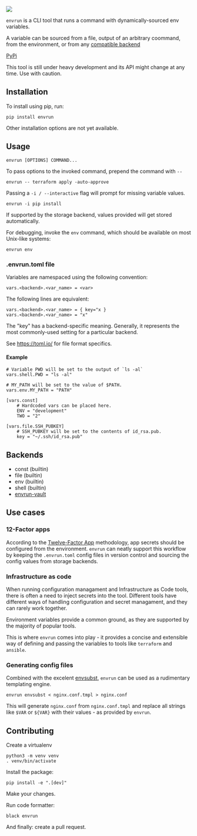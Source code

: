 <img src="https://img.shields.io/pypi/v/envrun"/>

`envrun` is a CLI tool that runs a command with dynamically-sourced env variables.

A variable can be sourced from a file, output of an arbitrary coommand, from the environment, or from any [compatible backend](#backends)

[PyPi](https://pypi.org/project/envrun/)

This tool is still under heavy development and its API might change at any time. Use with caution.


## Installation
To install using pip, run:

    pip install envrun

Other installation options are not yet available.


## Usage

    envrun [OPTIONS] COMMAND...


To pass options to the invoked command, prepend the command with `--`

    envrun -- terraform apply -auto-approve


Passing a `-i / --interactive` flag will prompt for missing variable values.

    envrun -i pip install

If supported by the storage backend, values provided will get stored automatically.


For debugging, invoke the `env` command, which should be available on most Unix-like systems:

    envrun env


### .envrun.toml file

Variables are namespaced using the following convention:

    vars.<backend>.<var_name> = <var>

The following lines are equivalent:

    vars.<backend>.<var_name> = { key="x }
    vars.<backend>.<var_name> = "x"

The "key" has a backend-specific meaning. Generally, it represents
the most commonly-used setting for a particular backend.

 See https://toml.io/ for file format specifics.


#### Example

    # Variable PWD will be set to the output of `ls -al`
    vars.shell.PWD = "ls -al"

    # MY_PATH will be set to the value of $PATH.
    vars.env.MY_PATH = "PATH"

    [vars.const]
        # Hardcoded vars can be placed here.
        ENV = "development"
        TWO = "2"

    [vars.file.SSH_PUBKEY]
        # SSH_PUBKEY will be set to the contents of id_rsa.pub.
        key = "~/.ssh/id_rsa.pub"


## Backends

  - const (builtin)
  - file (builtin)
  - env (builtin)
  - shell (builtin)
  - [envrun-vault](https://github.com/janlikar/envrun-vault)


## Use cases
### 12-Factor apps
According to the [Twelve-Factor App](https://12factor.net/) methodology, app secrets should be configured from the environment.
`envrun` can neatly support this workflow by keeping the `.envrun.toml` config files in version control and sourcing the config values
from storage backends.

### Infrastructure as code
When running configuration managament and Infrastructure as Code tools, there is often a need to inject secrets into the tool.
Different tools have different ways of handling configuration and secret managament, and they can rarely work together.

Environment variables provide a common ground, as they are supported by the majority of popular tools.

This is where `envrun` comes into play - it provides a concise and extensible way of defining and passing the variables to tools like `terraform` and `ansible`.

### Generating config files
Combined with the excelent [envsubst](https://linux.die.net/man/1/envsubst), `envrun` can be used as a rudimentary templating engine.

    envrun envsubst < nginx.conf.tmpl > nginx.conf

This will generate `nginx.conf` from `nginx.conf.tmpl` and replace all strings like `$VAR` or `${VAR}` with their values - as provided by `envrun`.

## Contributing
Create a virtualenv

    python3 -m venv venv
    . venv/bin/activate

Install the package:

    pip install -e ".[dev]"

Make your changes.

Run code formatter:

    black envrun

And finally: create a pull request.
